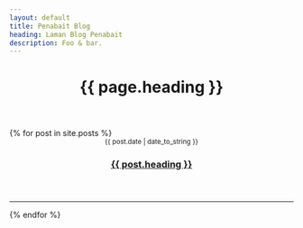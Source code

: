 ```yaml
---
layout: default
title: Penabait Blog
heading: Laman Blog Penabait
description: Foo & bar.
---
```

<header>
    <h1>{{ page.heading }}</h1>
</header>


  <section>
    {% for post in site.posts %}
    <header>
      <div><small>{{ post.date | date_to_string }}</small></div>
      <h3><a href="{{ post.url }}" title="{{ post.title }}">{{ post.heading }}</a></h3>
    </header>
    <hr>
    {% endfor %}
  </section>

